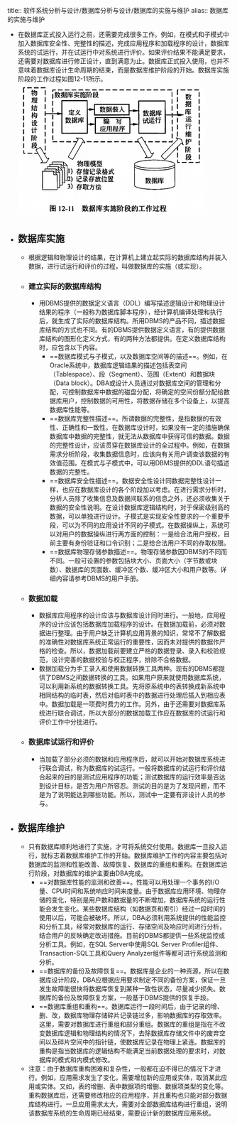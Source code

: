 title:: 软件系统分析与设计/数据库分析与设计/数据库的实施与维护
alias:: 数据库的实施与维护

- 在数据库正式投入运行之前，还需要完成很多工作。例如，在模式和子模式中加入数据库安全性、完整性的描述，完成应用程序和加载程序的设计，数据库系统的试运行，并在试运行中对系统进行评价。如果评价结果不能满足要求，还需要对数据库进行修正设计，直到满意为止。数据库正式投入使用，也并不意味着数据库设计生命周期的结束，而是数据库维护阶段的开始。数据库实施阶段的工作过程如图12-11所示。
  ![image.png](../assets/image_1649632060426_0.png)
- ## 数据库实施
	- 根据逻辑和物理设计的结果，在计算机上建立起实际的数据库结构并装入数据，进行试运行和评价的过程，叫做数据库的实施（或实现）。
	- ### 建立实际的数据库结构
		- 用DBMS提供的数据定义语言（DDL）编写描述逻辑设计和物理设计结果的程序（一般称为数据库脚本程序），经计算机编译处理和执行后，就生成了实际的数据库结构。所用DBMS的产品不同，描述数据库结构的方式也不同。有的DBMS提供数据定义语言，有的提供数据库结构的图形化定义方式，有的两种方法都提供。在定义数据库结构时，应包含以下内容。
			- ==数据库模式与子模式，以及数据库空间等的描述==。例如，在Oracle系统中，数据库逻辑结果的描述包括表空间（Tablespace）、段（Segment）、范围（Extent）和数据块（Data block）。DBA或设计人员通过对数据库空间的管理和分配，可控制数据库中数据的磁盘分配，将确定的空间份额分配给数据库用户，控制数据的可用性，将数据存储在多个设备上，以提高数据库性能等。
			- ==数据库完整性描述==。所谓数据的完整性，是指数据的有效性、正确性和一致性。在数据库设计时，如果没有一定的措施确保数据库中数据的完整性，就无法从数据库中获得可信的数据。数据的完整性设计，应该贯穿在数据库设计的全过程中。例如，在数据需求分析阶段，收集数据信息时，应该向有关用户调查该数据的有效值范围。在模式与子模式中，可以用DBMS提供的DDL语句描述数据的完整性。
			- ==数据库安全性描述==。数据安全性设计同数据完整性设计一样，也应在数据库设计的各个阶段加以考虑。在进行需求分析时，分析人员除了收集信息及数据间联系的信息之外，还必须收集关于数据的安全性说明。在设计数据库逻辑结构时，对于保密级别高的数据，可以单独进行设计。子模式是实现安全性要求的一个重要手段，可以为不同的应用设计不同的子模式。在数据操纵上，系统可以对用户的数据操纵进行两方面的控制：一是给合法用户授权，目前主要有身份验证和口令识别；二是给合法用户不同的存取权限。
			- ==数据库物理存储参数描述==。物理存储参数因DBMS的不同而不同。一般可设置的参数包括块大小、页面大小（字节数或块数）、数据库的页面数、缓冲区个数、缓冲区大小和用户数等。详细内容请参考DBMS的用户手册。
	- ### 数据加载
		- 数据库应用程序的设计应该与数据库设计同时进行。一般地，应用程序的设计应该包括数据库加载程序的设计。在数据加载前，必须对数据进行整理。由于用户缺乏计算机应用背景的知识，常常不了解数据的准确性对数据库系统正常运行的重要性，因而未对提供的数据作严格的检查。所以，数据加载前要建立严格的数据登录、录入和校验规范，设计完善的数据校验与校正程序，排除不合格数据。
		- 数据加载分为手工录入和使用数据转换工具两种。现有的DBMS都提供了DBMS之间数据转换的工具。如果用户原来就使用数据库系统，可以利用新系统的数据转换工具。先将原系统中的表转换成新系统中相同结构的临时表，然后对临时表中的数据进行处理后插入到相应表中。数据加载是一项费时费力的工作。另外，由于还需要对数据库系统进行联合调试，所以大部分的数据加载工作应在数据库的试运行和评价工作中分批进行。
	- ### 数据库试运行和评价
		- 当加载了部分必须的数据和应用程序后，就可以开始对数据库系统进行联合调试，称为数据库的试运行。一般将数据库的试运行和评价结合起来的目的是测试应用程序的功能；测试数据库的运行效率是否达到设计目标，是否为用户所容忍。测试的目的是为了发现问题，而不是为了说明能达到哪些功能。所以，测试中一定要有非设计人员的参与。
- ## 数据库维护
	- 只有数据库顺利地进行了实施，才可将系统交付使用。数据库一旦投入运行，就标志着数据库维护工作的开始。数据库维护工作的内容主要包括对数据库的监测和性能改善、故障恢复、数据库的重组和重构。在数据库运行阶段，对数据库的维护主要由DBA完成。
		- ==对数据库性能的监测和改善==。性能可以用处理一个事务的I/O量、CPU时间和系统响应时间来度量。由于数据库应用环境、物理存储的变化，特别是用户数和数据量的不断增加，数据库系统的运行性能会发生变化。某些数据库结构（如数据页和索引）经过一段时间的使用以后，可能会被破坏。所以，DBA必须利用系统提供的性能监控和分析工具，经常对数据库的运行、存储空间及响应时间进行分析，结合用户的反映确定改进措施。目前的DBMS都提供一些系统监控或分析工具。例如，在SQL Server中使用SQL Server Profiler组件、Transaction-SQL工具和Query Analyzer组件等都可进行系统监测和分析。
		- ==数据库的备份及故障恢复==。数据库是企业的一种资源，所以在数据库设计阶段，DBA应根据应用要求制定不同的备份方案，保证一旦发生故障能很快将数据库恢复到某种一致性状态，尽量减少损失。数据库的备份及故障恢复方案，一般基于DBMS提供的恢复手段。
		- ==数据库重组和重构==。数据库运行一段时间后，由于记录的增、删、改，数据库物理存储碎片记录链过多，影响数据库的存取效率。这里，需要对数据库进行重组和部分重组。数据库的重组是指在不改变数据库逻辑和物理结构的情况下，去除数据库存储文件中的废弃空间以及碎片空间中的指针链，使数据库记录在物理上紧连。数据库的重构是指当数据库的逻辑结构不能满足当前数据处理的要求时，对数据库的模式和内模式修改。
	- 注意：由于数据库重构困难和复杂性，一般都在迫不得已的情况下才进行。例如，应用需求发生了变化，需要增加新的应用或实体，取消某此应用或实体。又如，表的增删、表中数据项的增删、数据项类型的变化等。重构数据库后，还需要修改相应的应用程序，并且重构也只能对部分数据库结构进行。一旦应用需求太大，需要对全部数据库结构进行重组，说明该数据库系统的生命周期已经结束，需要设计新的数据库应用系统。